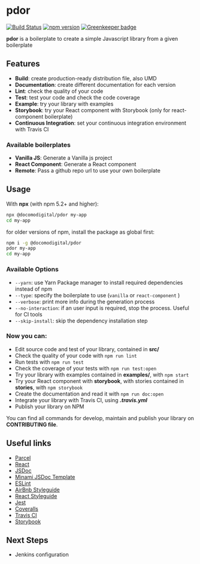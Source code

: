 # pdor

[![Build Status](https://travis-ci.com/docomodigital/js-library-boilerplate.svg?branch=master)](https://travis-ci.com/docomodigital/js-library-boilerplate)
[![npm version](https://badge.fury.io/js/%40docomodigital%2Fjs-library-boilerplate.svg)](https://badge.fury.io/js/%40docomodigital%2Fjs-library-boilerplate)
[![Greenkeeper badge](https://badges.greenkeeper.io/docomodigital/js-library-boilerplate.svg)](https://greenkeeper.io/)

**pdor** is a boilerplate to create a simple Javascript library from a given boilerplate

## Features

* **Build**: create production-ready distribution file, also UMD
* **Documentation**: create different documentation for each version
* **Lint**: check the quality of your code
* **Test**: test your code and check the code coverage
* **Example**: try your library with examples
* **Storybook**: try your React component with Storybook (only for react-component boilerplate)
* **Continuous Integration**: set your continuous integration environment with Travis CI

### Available boilerplates

* **Vanilla JS**: Generate a Vanilla js project
* **React Component**: Generate a React component 
* **Remote**: Pass a github repo url to use your own boilerplate

## Usage

With **npx** (with npm 5.2+ and higher):

```bash
npx @docomodigital/pdor my-app 
cd my-app
```

for older versions of npm, install the package as global first:

```bash
npm i -g @docomodigital/pdor
pdor my-app
cd my-app
```
### Available Options
* `--yarn`: use Yarn Package manager to install required dependencies instead of npm 
* `--type`: specify the boilerplate to use (`vanilla` or `react-component` )
* `--verbose`: print more info during the generation process
* `--no-interaction`: if an user input is required, stop the process. Useful for CI tools
* `--skip-install`: skip the dependency installation step

### Now you can:

* Edit source code and test of your library, contained in **src/**
* Check the quality of your code with ```npm run lint```
* Run tests with ```npm run test```
* Check the coverage of your tests with ```npm run test:open```
* Try your library with examples contained in **examples/**, with ```npm start```
* Try your React component with **storybook**, with stories contained in **stories**, with ```npm storybook```
* Create the documentation and read it with ```npm run doc:open```
* Integrate your library with Travis CI, using ***.travis.yml***
* Publish your library on NPM

You can find all commands for develop, maintain and publish your library on **CONTRIBUTING file**.

## Useful links

* [Parcel](https://github.com/parcel-bundler/parcel)
* [React](https://reactjs.org/)
* [JSDoc](https://github.com/jsdoc3/jsdoc)
* [Minami JSDoc Template](https://github.com/Nijikokun/minami)
* [ESLint](https://github.com/eslint/eslint)
* [AirBnb Styleguide](https://github.com/airbnb/javascript)
* [React Styleguide](https://www.npmjs.com/package/eslint-config-react-app)
* [Jest](https://github.com/facebook/jest)
* [Coveralls](https://github.com/nickmerwin/node-coveralls)
* [Travis CI](https://travis-ci.org/)
* [Storybook](https://storybook.js.org/)

## Next Steps

* Jenkins configuration 
